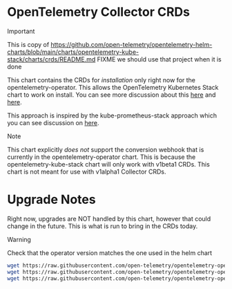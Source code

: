 # OpenTelemetry Collector CRDs

> [!IMPORTANT]
> This is copy of https://github.com/open-telemetry/opentelemetry-helm-charts/blob/main/charts/opentelemetry-kube-stack/charts/crds/README.md
> FIXME we should use that project when it is done

This chart contains the CRDs for _*installation*_ only right now for the opentelemetry-operator. This allows the OpenTelemetry Kubernetes Stack chart to work on install. You can see more discussion about this [here](https://github.com/open-telemetry/opentelemetry-helm-charts/issues/677) and [here](https://github.com/open-telemetry/opentelemetry-helm-charts/pull/1203).

This approach is inspired by the kube-prometheus-stack approach which you can see discussion on [here](https://github.com/prometheus-community/helm-charts/issues/3548).

> [!NOTE]
> This chart explicitly _does not_ support the conversion webhook that is currently in the opentelemetry-operator chart. This is because the opentelemetry-kube-stack chart will only work with v1beta1 CRDs. This chart is not meant for use with v1alpha1 Collector CRDs.

# Upgrade Notes

Right now, upgrades are NOT handled by this chart, however that could change in the future. This is what is run to bring in the CRDs today.

> [!WARNING]
> Check that the operator version matches the one used in the helm chart

```bash
wget https://raw.githubusercontent.com/open-telemetry/opentelemetry-operator/v0.103.0/config/crd/bases/opentelemetry.io_opentelemetrycollectors.yaml
wget https://raw.githubusercontent.com/open-telemetry/opentelemetry-operator/v0.103.0/config/crd/bases/opentelemetry.io_opampbridges.yaml
wget https://raw.githubusercontent.com/open-telemetry/opentelemetry-operator/v0.103.0/config/crd/bases/opentelemetry.io_instrumentations.yaml
```
